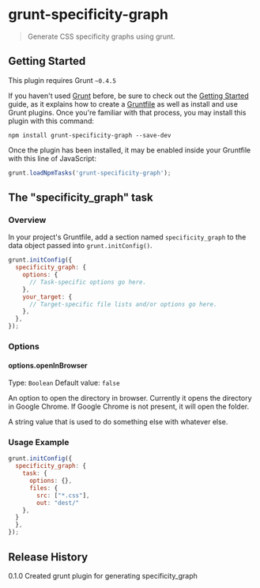 # grunt-specificity-graph

> Generate CSS specificity graphs using grunt.

## Getting Started
This plugin requires Grunt `~0.4.5`

If you haven't used [Grunt](http://gruntjs.com/) before, be sure to check out the [Getting Started](http://gruntjs.com/getting-started) guide, as it explains how to create a [Gruntfile](http://gruntjs.com/sample-gruntfile) as well as install and use Grunt plugins. Once you're familiar with that process, you may install this plugin with this command:

```shell
npm install grunt-specificity-graph --save-dev
```

Once the plugin has been installed, it may be enabled inside your Gruntfile with this line of JavaScript:

```js
grunt.loadNpmTasks('grunt-specificity-graph');
```

## The "specificity_graph" task

### Overview
In your project's Gruntfile, add a section named `specificity_graph` to the data object passed into `grunt.initConfig()`.

```js
grunt.initConfig({
  specificity_graph: {
    options: {
      // Task-specific options go here.
    },
    your_target: {
      // Target-specific file lists and/or options go here.
    },
  },
});
```

### Options

#### options.openInBrowser
Type: `Boolean`
Default value: `false`

An option to open the directory in browser. Currently it opens the directory
in Google Chrome. If Google Chrome is not present, it will open the folder.

A string value that is used to do something else with whatever else.

### Usage Example

```js
grunt.initConfig({
  specificity_graph: {
    task: {
      options: {},
      files: {
        src: ["*.css"],
        out: "dest/"
    },
  }
  },
});
```

## Release History
0.1.0 Created grunt plugin for generating specificity_graph
